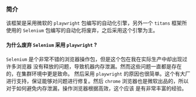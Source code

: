 ### 简介

该框架是采用微软的 `playwright` 包编写的自动化引擎，另外一个 `titans` 框架所
使用的 `Selenium` 包编写的自动化将废弃，之后采用这个引擎为主。

#### 为什么废弃 `Selenium` 采用 `playwright` ?

`Selenium` 是个非常不错的浏览器操作包，但是这个包在我在实际生产中却出现过许多浏览器
没有释放的问题，导致机器内存泄漏。然而这些问题一直都是存在的，在集群环境中更是致命。
然后采用 `playwright` 的原因也很简单。这个有大厂进行支持，保证能够对问题进行修复。然后
`chrome` 浏览器也是微软出品的，所以对于如何避免内存泄漏，操作浏览器根据高效，这个应该
是有非常丰富的经验。